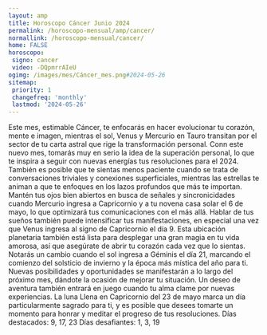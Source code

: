 ```yaml
---
layout: amp
title: Horoscopo Cáncer Junio 2024 
permalink: /horoscopo-mensual/amp/cancer/
normallink: /horoscopo-mensual/cancer/
home: FALSE
horoscopo:
 signo: cancer
 video: -DQpmrrAIeU
ogimg: /images/mes/Cáncer_mes.png#2024-05-26
sitemap:
 priority: 1
 changefreq: 'monthly'
 lastmod: '2024-05-26'
---
```



Este mes, estimable Cáncer, te enfocarás en hacer evolucionar tu corazón, mente e imagen, mientras el sol, Venus y Mercurio en Tauro transitan por el sector de tu carta astral que rige la transformación personal. Conn este nuevo mes, tomarás muy en serio la idea de la superación personal, lo que te inspira a seguir con nuevas energías tus resoluciones para el 2024. También es posible que te sientas menos paciente cuando se trata de conversaciones triviales y conexiones superficiales, mientras las estrellas te animan a que te enfoques en los lazos profundos que más te importan.
Mantén tus ojos bien abiertos en busca de señales y sincronicidades cuando Mercurio ingresa a Capricornio y a tu novena casa solar el 6 de mayo, lo que optimizará tus comunicaciones con el más allá. Hablar de tus sueños también puede intensificar tus manifestaciones, en especial una vez que Venus ingresa al signo de Capricornio el día 9. Esta ubicación planetaria también está lista para desplegar una gran magia en tu vida amorosa, así que asegúrate de abrir tu corazón cada vez que lo sientas.
Notarás un cambio cuando el sol ingresa a Géminis el día 21, marcando el comienzo del solsticio de invierno y la época más mística del año para ti. Nuevas posibilidades y oportunidades se manifestarán a lo largo del próximo mes, dándote la ocasión de mejorar tu situación. Un deseo de aventura también entrará en juego cuando tu alma clame por nuevas experiencias. La luna Llena en Capricornio del 23 de mayo marca un día particularmente sagrado para ti, y es posible que desees tomarte un momento para honrar y meditar el progreso de tus resoluciones.
Días destacados: 9, 17, 23
Días desafiantes: 1, 3, 19